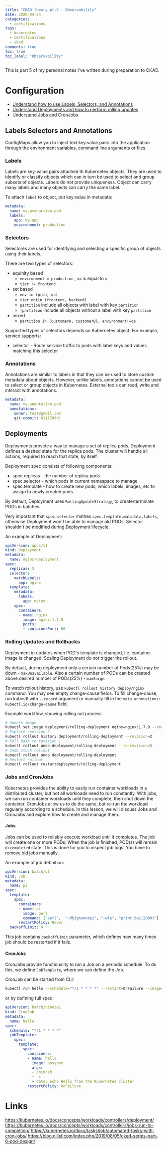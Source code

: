 ```yaml
---
title: "CKAD theory pt.5 - Observability"
date: 2020-04-24
categories:
  - certifications
tags:
  - kubernetes
  - certifications
  - ckad
comments: true
toc: true
toc_label: "Observability"
---
```

This is part 5 of my personal notes I've written during preparation to CKAD.

# Configuration

* [Understand how to use Labels, Selectors, and Annotations](#labels-selectors-and-annotations)
* [Understand Deployments and how to perform rolling updates](#deployments)
* [Understand Jobs and CronJobs](#jobs-and-cronjobs)

## Labels Selectors and Annotations

ConfigMaps allow you to inject text key:value pairs into the application through
the environment variables, command line arguments or files.

### Labels

Labels are key-value pairs attached th Kubernetes objects. They are used to identify or
classify objects which can in turn be used to select and group subsets of objects.
Labels do not provide uniqueness. Object can carry many labels and many objects can
carry the same label.

To attach `label` to object, put key:value in metadata:

```yaml
metadata:
  name: my-production-pod
  labels:
    app: my-app
    environment: production
```

### Selectors

Selectores are used for identifying and selecting a specific group of objects using
their labels.

There are two types of selectors:
- equinity based
    - `environment = production` , `==` is equal to `=`
    - `tier != frontend`
- set based
    - `env in (prod, qa)`
    - `tier notin (frontend, backend)`
    - `partition` include all objects with label with key `partition`
    - `!partition` include all objects without a label with key `partition`
- mixed
    - `partition in (customerA, customerB), environment!=qa`


Supported types of selectors depends on Kubernetes object. For example, service supports:
- selector - Route service traffic to pods with label keys and values matching this selector


### Annotations

Annotations are similar to labels in that they can be used to store custom metadata about objects. However,
unlike labels, annotations cannot be used to select or group objects in Kubernetes. External tools can read,
write and interact with annotations.

```yaml
metadata:
  name: my-annotation-pod
  annotations:
    owner: test@gmail.com
    git-commit: 01j1290dj
```

## Deployments

Deployments provide a way to manage a set of replica pods. Deployment defines a desired state for the
replica pods. The cluster will handle all actions, required to reach that state, by itself.

Deployment spec consists of following components:
- spec.replicas - the number of replica pods
- spec.selector - which pods in current namespace to manage
- spec.template - how to create new pods, which labels, images, etc to assign to newly created pods


By default, Deployment uses `RollingUpdateStrategy`, to create/terminate PODs in batches.

Very important that `spec.selector` mathes `spec.template.matadata.labels`, otherwise Deployment won't
be able to manage old PODs. Selector shouldn't be modified during Deployment lifecycle.

An example of Deployment:

```yaml
apiVersion: apps/v1
kind: Deployment
metadata:
  name: nginx-deployment
spec:
  replicas: 3
  selector:
    matchLabels:
      app: nginx
  template:
    metadata:
      labels:
        app: nginx
    spec:
      containers:
      - name: nginx
        image: nginx:1.7.9
        ports:
        - containerPort: 80
```

### Rolling Updates and Rollbacks

Deployment in updates when POD's template is changed, i.e. container image is changed. Scaling
Deployment do not trigger the rollout.

By default, during deployment only a certain number of Pods(25%) may be down - `maxUnavailable`.
Also a certain number of PODs can be created above desired number of PODs(25%) - `maxSurge`.

To watch rollout history, use `kubectl rollout history deploy/nginx` command. You may see empty
change-cause fields. To fill change-cause, run kubectl with `--record` argument or
manually fill in the `meta.annotations: kubectl.io/change-cause` field.

Example workflow, showing rolling out process

```bash
# Update image
kubectl set image deployment/rolling-deployment nginx=nginx:1.7.9 --record
# Explore revision 2
kubectl rollout history deployment/rolling-deployment --revision=2
# Roll bask to revision 1
kubectl rollout undo deployment/rolling-deployment --to-revision=1
# Undo stuck rollout
kubectl rollout undo deployment/rolling-deployment
# Restart rollout
kubectl rollout restartdeployment/rolling-deployment
```

### Jobs and CronJobs

Kubernetes provides the ability to easily run container workloads in a distributed cluster,
but not all workloads need to run constantly. With jobs, we can run container workloads until
they complete, then shut down the container. CronJobs allow us to do the same, but re-run the
workload regularly according to a schedule. In this lesson, we will discuss Jobs and CronJobs
and explore how to create and manage them.


#### Jobs

Jobs can be used to reliably execute workload until it completes. The job will create one or more
PODs. When the job is finished, POD(s) will remain in `completed` state. This is done for you to
inspect job logs. You have to remove old jobs manually.

An example of job definition:
```yaml
apiVersion: batch/v1
kind: Job
metadata:
  name: pi
spec:
  template:
    spec:
      containers:
      - name: pi
        image: perl
        command: ["perl",  "-Mbignum=bpi", "-wle", "print bpi(2000)"]
      restartPolicy: Never
  backoffLimit: 4
```

This job contains `backoffLimit` parameter, which defines how many times job should be restarted if it
fails.


#### CronJobs

CronJobs provide functionality to run a Job on a periodic schedule. To do this, we define `JobTemplate`,
where we can define the Job.

CronJob can be started from CLI:
```bash
kubectl run hello --schedule="*/1 * * * *" --restart=OnFailure --image=busybox -- /bin/sh -c "date; echo Hello "
```

or by defining full spec:
```yaml
apiVersion: batch/v1beta1
kind: CronJob
metadata:
  name: hello
spec:
  schedule: "*/1 * * * *"
  jobTemplate:
    spec:
      template:
        spec:
          containers:
          - name: hello
            image: busybox
            args:
            - /bin/sh
            - -c
            - date; echo Hello from the Kubernetes cluster
          restartPolicy: OnFailure
```

# Links
https://kubernetes.io/docs/concepts/workloads/controllers/deployment/
https://kubernetes.io/docs/concepts/workloads/controllers/jobs-run-to-completion/
https://kubernetes.io/docs/tasks/job/automated-tasks-with-cron-jobs/
https://blog.nillsf.com/index.php/2019/08/05/ckad-series-part-6-pod-design/
